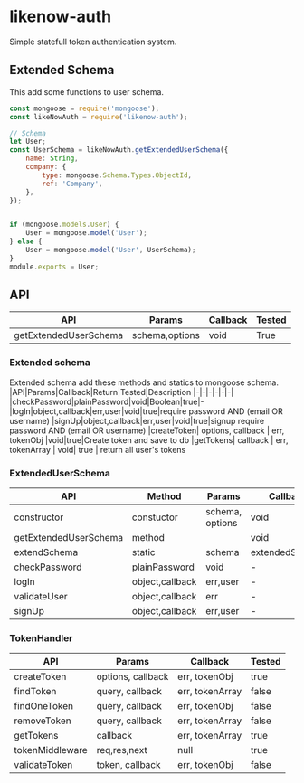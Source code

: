 # likenow-auth
Simple statefull token authentication system.
## Extended Schema
This add some functions to user schema.
```javascript
const mongoose = require('mongoose');
const likeNowAuth = require('likenow-auth');

// Schema
let User;
const UserSchema = likeNowAuth.getExtendedUserSchema({
	name: String,
	company: {
		type: mongoose.Schema.Types.ObjectId,
		ref: 'Company',
	},
});


if (mongoose.models.User) {
	User = mongoose.model('User');
} else {
	User = mongoose.model('User', UserSchema);
}
module.exports = User;
```

## API
|API|Params|Callback|Tested
|-|-|-|-|
|getExtendedUserSchema|schema,options|void|True

### Extended schema
Extended schema add these methods and statics to mongoose schema.
|API|Params|Callback|Return|Tested|Description
|-|-|-|-|-|-|
|checkPassword|plainPassword|void|Boolean|true|-
|logIn|object,callback|err,user|void|true|require password AND (email OR username)
|signUp|object,callback|err,user|void|true|signup require password AND (email OR username)
|createToken| options, callback | err, tokenObj |void|true|Create token and save to  db
|getTokens| callback | err, tokenArray | void| true | return all user's tokens

### ExtendedUserSchema
|API|Method|Params|Callback|Return|Tested
|-|-|-|-|-|-|
|constructor|constuctor|schema, options| void| void | true
|getExtendedUserSchema|method||void|void|true
|extendSchema|static|schema|extendedSchema|void|true(Test)
|checkPassword|plainPassword|void|-|Boolean|true
|logIn|object,callback|err,user|-|void|true
|validateUser|object,callback|err|-|void|false
|signUp|object,callback|err,user|-|void|true

### TokenHandler
|API|Params|Callback|Tested
|-|-|-|-|
|createToken| options, callback | err, tokenObj | true
|findToken| query, callback | err, tokenArray | false
|findOneToken| query, callback | err, tokenObj | false
|removeToken| query, callback | err, tokenArray | false
|getTokens| callback | err, tokenArray | true
|tokenMiddleware| req,res,next | null | true
|validateToken| token, callback | err, tokenObj | false